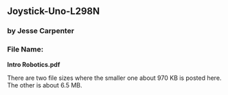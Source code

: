## Joystick-Uno-L298N 
### by Jesse Carpenter

### File Name: 
**Intro Robotics.pdf**

There are two file sizes where the smaller one about 970 KB is posted here. The other is about 6.5 MB.
